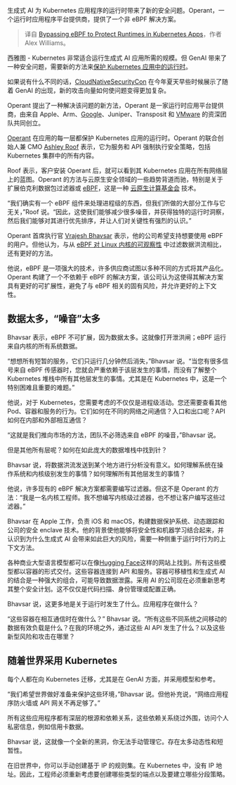 
<!--
title: 绕过eBPF来保护Kubernetes应用程序中的运行时
cover: https://cdn.thenewstack.io/media/2024/08/54c24441-bypassing-ebpf-to-protect-runtimes-in-kubernetes-apps-2.jpg
-->

生成式 AI 为 Kubernetes 应用程序的运行时带来了新的安全问题。Operant，一个运行时应用程序平台提供商，提供了一个非 eBPF 解决方案。

> 译自 [Bypassing eBPF to Protect Runtimes in Kubernetes Apps](https://thenewstack.io/bypassing-ebpf-to-protect-runtimes-in-kubernetes-apps/)，作者 Alex Williams。

西雅图 - Kubernetes 非常适合运行生成式 AI 应用所需的规模。但 GenAI 带来了一种安全问题，需要新的方法来[保护 Kubernetes 应用中的运行时](https://thenewstack.io/the-top-5-kubernetes-security-mistakes-youre-probably-making/)。

如果说有什么不同的话，[CloudNativeSecurityCon](https://events.linuxfoundation.org/cloudnativesecuritycon-north-america) 在今年夏天早些时候展示了随着 GenAI 的出现，新的攻击向量如何使问题变得更加复杂。

Operant 提出了一种解决该问题的新方法，Operant 是一家运行时应用平台提供商，由来自 Apple、Arm、[Google](https://cloud.google.com/?utm_content=inline+mention)、Juniper、Transposit 和 [VMware](https://tanzu.vmware.com?utm_content=inline+mention) 的资深团队共同创立。

[Operant](https://www.operant.ai/) 在应用的每一层都保护 Kubernetes 应用的运行时。Operant 的联合创始人兼 CMO [Ashley Roof](https://www.linkedin.com/in/ashleyroof/) 表示，它为服务和 API 强制执行安全策略，包括 Kubernetes 集群中的所有内容。

Roof 表示，客户安装 Operant 后，就可以看到其 Kubernetes 应用在所有网络层上的蓝图。Operant 的方法与云原生安全领域的一些趋势背道而驰，特别是关于扩展伯克利数据包过滤器或 [eBPF](https://thenewstack.io/what-is-ebpf/)，这是一种 [云原生计算基金会](https://cncf.io/?utm_content=inline+mention) 技术。

“我们确实有一个 eBPF 组件来处理进程级的东西，但我们所做的大部分工作与它无关，”Roof 说。“因此，这使我们能够减少很多噪音，并获得独特的运行时洞察，然后我们能够对其进行优先排序，并让人们对关键性有强烈的认识。”

Operant 首席执行官 [Vrajesh Bhavsar](https://www.linkedin.com/in/vrajeshio/) 表示，他的公司希望支持想要使用 eBPF 的用户。但他认为，与从 [eBPF 对 Linux 内核的可观察性](https://thenewstack.io/ebpf-meaner-hooks-more-webassembly-and-observability-due/) 中过滤数据洪流相比，还有更好的方法。

他说，eBPF 是一项强大的技术，许多供应商试图以多种不同的方式将其产品化。Operant 构建了一个不依赖于 eBPF 的解决方案，该公司认为这使得其解决方案具有更好的可扩展性，避免了与 eBPF 相关的固有风险，并允许更好的上下文性。

## 数据太多，“噪音”太多

Bhavsar 表示，eBPF 不可扩展，因为数据太多。这就像打开泄洪闸；eBPF 运行来自内核的所有系统数据。

“想想所有短暂的服务，它们只运行几分钟然后消失，”Bhavsar 说。“当您有很多信号来自 eBPF 传感器时，您就会严重依赖于该层发生的事情，而没有了解整个 Kubernetes 堆栈中所有其他层发生的事情。尤其是在 Kubernetes 中，这是一个特别困难且重要的难题。”

他说，对于 Kubernetes，您需要考虑的不仅仅是进程级活动。您还需要查看其他 Pod、容器和服务的行为。它们如何在不同的网络之间通信？入口和出口呢？API 如何在内部和外部相互通信？

“这就是我们推向市场的方法，团队不必筛选来自 eBPF 的噪音，”Bhavsar 说。

但是其他所有层呢？如何在如此庞大的数据堆栈中找到针？

Bhavsar 说，将数据洪流发送到某个地方进行分析没有意义。如何理解系统在操作系统和内核级别发生的事情？如何理解所有其他层发生的事情？

他说，许多现有的 eBPF 解决方案都需要编写过滤器。但这不是 Operant 的方法：“我是一名内核工程师。我不想编写内核级过滤器，也不想让客户编写这些过滤器。”

Bhavsar 在 Apple 工作，负责 iOS 和 macOS，构建数据保护系统、动态跟踪和公司的安全 enclave 技术。他的背景使他能够将安全性和机器学习结合起来，并认识到为什么生成式 AI 会带来如此巨大的风险，需要一种侧重于运行时行为的上下文方法。

各种商业大型语言模型都可以在像[Hugging Face](https://thenewstack.io/how-hugging-face-positions-itself-in-the-open-llm-stack/)这样的网站上找到。所有这些模型都以容器的形式交付。这些容器连接到 API 和服务。容器可移植性和生成式 AI 的结合是一种强大的组合，可能导致数据泄露。采用 AI 的公司现在必须重新思考其整个安全计划。这不仅仅是代码扫描、身份管理或配置正确。

Bhavsar 说，这更多地是关于运行时发生了什么。应用程序在做什么？

“这些容器在相互通信时在做什么？” Bhavsar 说。“所有这些不同系统之间移动的数据有效负载是什么？在我的环境之外，通过这些 AI API 发生了什么？以及这些新型风险和攻击在哪里？

## 随着世界采用 Kubernetes
每个人都在向 Kubernetes 迁移，尤其是在 GenAI 方面，并采用模型和参考。

“我们希望世界做好准备来保护这些环境，”Bhavsar 说。但他补充说，“网络应用程序防火墙或 API 网关不再足够了。”

所有这些应用程序都有深层的根源和依赖关系，这些依赖关系绕过外围，访问个人私密信息，例如信用卡数据。

Bhavsar 说，这就像一个全新的黑洞，你无法手动管理它。存在太多动态性和短暂性。

在旧世界中，你可以手动创建基于 IP 的规则集。在 Kubernetes 中，没有 IP 地址。因此，工程师必须重新考虑要创建哪些类型的端点以及要建立哪些分段策略。
